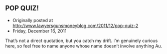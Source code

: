 ## POP QUIZ!

 * Originally posted at http://www.lawyersgunsmoneyblog.com/2011/12/pop-quiz-2
 * Friday, December 16, 2011

That’s not a direct quotation, but you catch my drift. I’m genuinely curious here, so feel free to name anyone whose name doesn’t involve anything Au.